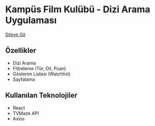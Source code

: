 # Kampüs Film Kulübü - Dizi Arama Uygulaması


[Siteye Git](https://MustafaUgurTuluk.github.io/FilmSite)



## Özellikler
- Dizi Arama
- Filtreleme (Tür, Dil, Puan)
- Gösterim Listesi (Watchlist)
- Sayfalama

## Kullanılan Teknolojiler
- React
- TVMaze API
- Axios